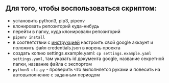 Для того, чтобы воспользоваться скриптом:
----

* установить python3, pip3, pipenv
* клонировать репозиторий куда-нибудь
* перейти в папку, куда клонировали репозиторий
* `pipenv install`
* в соответствии с [инструкцией](https://habr.com/ru/post/483302/) 
настроить свой google аккаунт и положить файл credentials.json в корень проекта
* создать копию settings.example.yaml: 
`cp settings.example.yaml settings.yaml`, там указать id документа google, название секретной папки, 
название файла с экспортом
* `python3 cli.py` - проверить что выполняется руками и повесить на автовыполнение с заданным периодом
